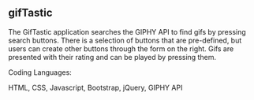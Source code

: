 ## gifTastic

The GifTastic application searches the GIPHY API to find gifs by pressing search buttons. There is a selection of buttons that are pre-defined, but users can create other buttons through the form on the right. Gifs are presented with their rating and can be played by pressing them.

Coding Languages:
 
HTML, CSS, Javascript, Bootstrap, jQuery, GIPHY API
